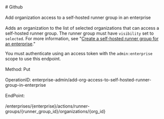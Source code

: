 <br>#     Github</br>
<br>Add organization access to a self-hosted runner group in an enterprise</br>
<br>Adds an organization to the list of selected organizations that can access a self-hosted runner group. The runner group must have `visibility` set to `selected`. For more information, see "[Create a self-hosted runner group for an enterprise](#create-a-self-hosted-runner-group-for-an-enterprise)."

You must authenticate using an access token with the `admin:enterprise` scope to use this endpoint.</br>
<br>Method: Put</br>
<br>OperationID: enterprise-admin/add-org-access-to-self-hosted-runner-group-in-enterprise</br>
<br>EndPoint:</br>
<br>/enterprises/{enterprise}/actions/runner-groups/{runner_group_id}/organizations/{org_id}</br>
